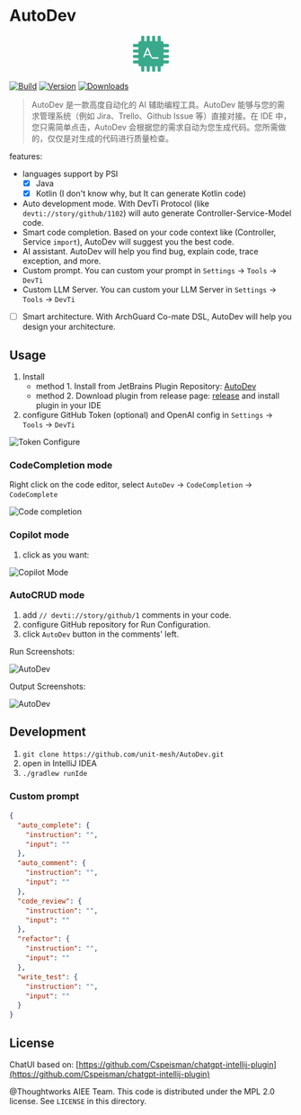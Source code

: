 # AutoDev

<p align="center">
  <img src="src/main/resources/META-INF/pluginIcon.svg" width="64px" height="64px" />
</p>

[![Build](https://github.com/unit-mesh/auto-dev/actions/workflows/build.yml/badge.svg)](https://github.com/unit-mesh/auto-dev/actions/workflows/build.yml)
[![Version](https://img.shields.io/jetbrains/plugin/v/21520-autodev.svg)](https://plugins.jetbrains.com/plugin/21520-autodev)
[![Downloads](https://img.shields.io/jetbrains/plugin/d/21520-autodev.svg)](https://plugins.jetbrains.com/plugin/21520-autodev)

> AutoDev 是一款高度自动化的 AI 辅助编程工具。AutoDev 能够与您的需求管理系统（例如 Jira、Trello、Github Issue 等）直接对接。在
> IDE 中，您只需简单点击，AutoDev 会根据您的需求自动为您生成代码。您所需做的，仅仅是对生成的代码进行质量检查。

features:

- languages support by PSI
    - [x] Java
    - [x] Kotlin (I don't know why, but It can generate Kotlin code)
- Auto development mode. With DevTi Protocol (like `devti://story/github/1102`) will auto generate Controller-Service-Model code.
- Smart code completion. Based on your code context like (Controller, Service `import`), AutoDev will suggest you the best code.
- AI assistant. AutoDev will help you find bug, explain code, trace exception, and more.
- Custom prompt. You can custom your prompt in `Settings` -> `Tools` -> `DevTi`
- Custom LLM Server. You can custom your LLM Server in `Settings` -> `Tools` -> `DevTi`
- [ ] Smart architecture. With ArchGuard Co-mate DSL, AutoDev will help you design your architecture.

## Usage

1. Install
    - method 1. Install from JetBrains Plugin Repository: [AutoDev](https://plugins.jetbrains.com/plugin/21520-autodev)
    - method 2. Download plugin from release page: [release](https://github.com/unit-mesh/auto-dev/releases) and install
      plugin in your IDE
2. configure GitHub Token (optional) and OpenAI config in `Settings` -> `Tools` -> `DevTi`

![Token Configure](https://unitmesh.cc/auto-dev/autodev-config.png)

### CodeCompletion mode

Right click on the code editor, select `AutoDev` -> `CodeCompletion` -> `CodeComplete`

![Code completion](https://unitmesh.cc/auto-dev/completion-mode.png)

### Copilot mode

1. click as you want:

![Copilot Mode](https://unitmesh.cc/auto-dev/copilot-mode.png)

### AutoCRUD mode

1. add `// devti://story/github/1` comments in your code.
2. configure GitHub repository for Run Configuration.
3. click `AutoDev` button in the comments' left.

Run Screenshots:

![AutoDev](https://unitmesh.cc/auto-dev/init-instruction.png)

Output Screenshots:

![AutoDev](https://unitmesh.cc/auto-dev/blog-controller.png)

## Development

1. `git clone https://github.com/unit-mesh/AutoDev.git`
2. open in IntelliJ IDEA
3. `./gradlew runIde`

### Custom prompt

```json
{
  "auto_complete": {
    "instruction": "",
    "input": ""
  },
  "auto_comment": {
    "instruction": "",
    "input": ""
  },
  "code_review": {
    "instruction": "",
    "input": ""
  },
  "refactor": {
    "instruction": "",
    "input": ""
  },
  "write_test": {
    "instruction": "",
    "input": ""
  }
}
```

## License

ChatUI based
on: [https://github.com/Cspeisman/chatgpt-intellij-plugin](https://github.com/Cspeisman/chatgpt-intellij-plugin)

@Thoughtworks AIEE Team. This code is distributed under the MPL 2.0 license. See `LICENSE` in this directory.
